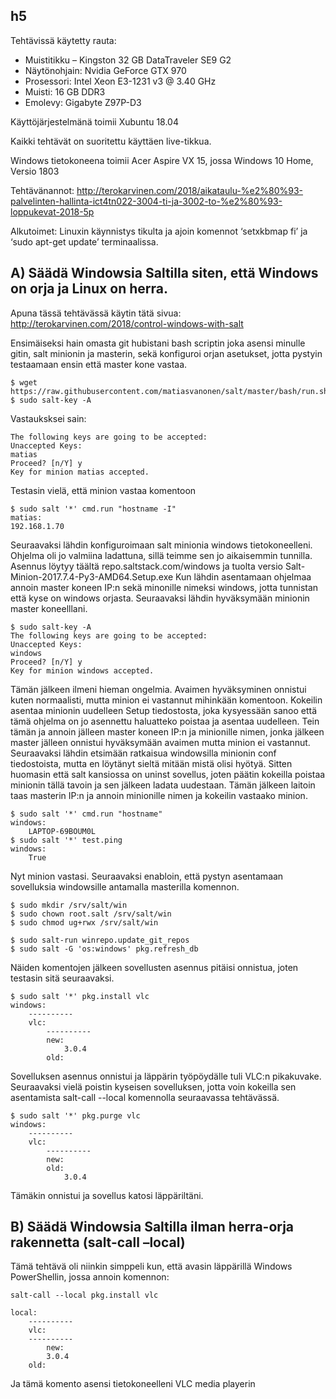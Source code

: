 ## h5

Tehtävissä käytetty rauta:

- Muistitikku – Kingston 32 GB DataTraveler SE9 G2
- Näytönohjain: Nvidia GeForce GTX 970
- Prosessori: Intel Xeon E3-1231 v3 @ 3.40 GHz
- Muisti: 16 GB DDR3
- Emolevy: Gigabyte Z97P-D3

Käyttöjärjestelmänä toimii Xubuntu 18.04

Kaikki tehtävät on suoritettu käyttäen live-tikkua.

Windows tietokoneena toimii Acer Aspire VX 15, jossa Windows 10 Home, Versio 1803

Tehtävänannot: http://terokarvinen.com/2018/aikataulu-%e2%80%93-palvelinten-hallinta-ict4tn022-3004-ti-ja-3002-to-%e2%80%93-loppukevat-2018-5p

Alkutoimet: Linuxin käynnistys tikulta ja ajoin komennot ‘setxkbmap fi’ ja ‘sudo apt-get update’ terminaalissa.


## A) Säädä Windowsia Saltilla siten, että Windows on orja ja Linux on herra.

Apuna tässä tehtävässä käytin tätä sivua: http://terokarvinen.com/2018/control-windows-with-salt

Ensimäiseksi hain omasta git hubistani bash scriptin joka asensi minulle gitin, salt minionin ja masterin, sekä konfiguroi orjan asetukset, jotta pystyin testaamaan ensin että master kone vastaa.

	$ wget https://raw.githubusercontent.com/matiasvanonen/salt/master/bash/run.sh
	$ sudo salt-key -A

Vastauksksei sain:

	The following keys are going to be accepted:
	Unaccepted Keys:
	matias
	Proceed? [n/Y] y
	Key for minion matias accepted.

Testasin vielä, että minion vastaa komentoon

	$ sudo salt '*' cmd.run "hostname -I"
	matias:
	192.168.1.70

Seuraavaksi lähdin konfiguroimaan salt minionia windows tietokoneelleni. Ohjelma oli jo valmiina ladattuna, sillä teimme sen jo aikaisemmin tunnilla. Asennus löytyy täältä repo.saltstack.com/windows ja tuolta versio Salt-Minion-2017.7.4-Py3-AMD64.Setup.exe Kun lähdin asentamaan ohjelmaa annoin master koneen IP:n sekä minonille nimeksi windows, jotta tunnistan että kyse on windows orjasta. Seuraavaksi lähdin hyväksymään minionin master koneelllani.

	$ sudo salt-key -A
	The following keys are going to be accepted:
	Unaccepted Keys:
	windows
	Proceed? [n/Y] y
	Key for minion windows accepted.

Tämän jälkeen ilmeni hieman ongelmia. Avaimen hyväksyminen onnistui kuten normaalisti, mutta minion ei vastannut mihinkään komentoon. Kokeilin asentaa minionin uudelleen Setup tiedostosta, joka kysyessään sanoo että tämä ohjelma on jo asennettu haluatteko poistaa ja asentaa uudelleen. Tein tämän ja annoin jälleen master koneen IP:n ja minionille nimen, jonka jälkeen master jälleen onnistui hyväksymään avaimen mutta minion ei vastannut. Seuraavaksi lähdin etsimään ratkaisua windowsilla minionin conf tiedostoista, mutta en löytänyt sieltä mitään mistä olisi hyötyä. Sitten huomasin että salt kansiossa on uninst sovellus, joten päätin kokeilla poistaa minionin tällä tavoin ja sen jälkeen ladata uudestaan. Tämän jälkeen laitoin taas masterin IP:n ja annoin minionille nimen ja kokeilin vastaako minion.

	$ sudo salt '*' cmd.run "hostname"
	windows:
	    LAPTOP-69BOUM0L
	$ sudo salt '*' test.ping
	windows:
	    True

Nyt minion vastasi. Seuraavaksi enabloin, että pystyn asentamaan sovelluksia windowsille antamalla masterilla komennon.

	$ sudo mkdir /srv/salt/win
	$ sudo chown root.salt /srv/salt/win
	$ sudo chmod ug+rwx /srv/salt/win

	$ sudo salt-run winrepo.update_git_repos
	$ sudo salt -G 'os:windows' pkg.refresh_db

Näiden komentojen jälkeen sovellusten asennus pitäisi onnistua, joten testasin sitä seuraavaksi.

	$ sudo salt '*' pkg.install vlc
	windows:
	    ----------
	    vlc:
	        ----------
	        new:
	            3.0.4
	        old:

Sovelluksen asennus onnistui ja läppärin työpöydälle tuli VLC:n pikakuvake. Seuraavaksi vielä poistin kyseisen sovelluksen, jotta voin kokeilla sen asentamista salt-call --local komennolla seuraavassa tehtävässä.

	$ sudo salt '*' pkg.purge vlc
	windows:
	    ----------
	    vlc:
	        ----------
	        new:
	        old:
	            3.0.4

Tämäkin onnistui ja sovellus katosi läppäriltäni.


## B) Säädä Windowsia Saltilla ilman herra-orja rakennetta (salt-call –local)

Tämä tehtävä oli niinkin simppeli kun, että avasin läppärillä Windows PowerShellin, jossa annoin komennon:

	salt-call --local pkg.install vlc
	
	local:
	    ----------
	    vlc:
		----------
	        new:
		    3.0.4
		old:

Ja tämä komento asensi tietokoneelleni VLC media playerin
